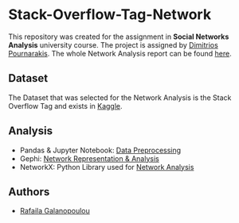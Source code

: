 # Stack-Overflow-Tag-Network
This repository was created for the assignment in **Social Networks Analysis** university course. The project is assigned by [Dimitrios Pournarakis](https://www.linkedin.com/in/demitrios-pournarakis-71b59223/).
The whole Network Analysis report can be found [here](https://github.com/Rafaila98/Stack-Overflow-Tag-Network/blob/master/report.pdf).

## Dataset

The Dataset that was selected for the Network Analysis is the Stack Overflow Tag and exists in [Kaggle](https://www.kaggle.com/stackoverflow/stack-overflow-tag-network).

## Analysis
* Pandas & Jupyter Notebook: [Data Preprocessing](https://github.com/Rafaila98/Stack-Overflow-Tag-Network/blob/master/Data%20Preprocessing.ipynb)
* Gephi: [Network Representation & Analysis](https://github.com/Rafaila98/Stack-Overflow-Tag-Network/tree/master/Gephi)
* NetworkX: Python Library used for [Network Analysis](https://github.com/Rafaila98/Stack-Overflow-Tag-Network/blob/master/Network%20Analysis.ipynb)

## Authors

* [Rafaila Galanopoulou](https://github.com/Rafaila98) 
